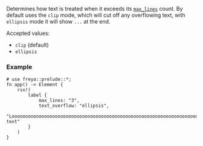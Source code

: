 Determines how text is treated when it exceeds its [`max_lines`](#max_lines)
count. By default uses the `clip` mode, which will cut off any overflowing text,
with `ellipsis` mode it will show `...` at the end.

Accepted values:

-   `clip` (default)
-   `ellipsis`

### Example

```rust, no_run
# use freya::prelude::*;
fn app() -> Element {
    rsx!(
        label {
            max_lines: "3",
            text_overflow: "ellipsis",
            "Looooooooooooooooooooooooooooooooooooooooooooooooooooooooooooooooooooooooooooooooooooooong text"
        }
    )
}
```
